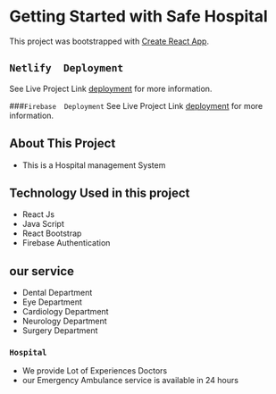 # Getting Started with Safe Hospital 

This project was bootstrapped with [Create React App](https://github.com/Programming-Hero-Web-Course3/healthcare-related-website-Mahmudtareq).
## `Netlify  Deployment`
See Live Project Link [deployment](https://tender-chandrasekhar-7b5c5e.netlify.app/) for more information.

###`Firebase  Deployment`
See Live Project Link [deployment](https://health-revolation.web.app/) for more information.

## About This Project 
* This is a Hospital management System 
## Technology Used in this project
* React Js
* Java Script
* React Bootstrap
* Firebase Authentication
## our service 
* Dental Department
* Eye Department
* Cardiology Department
* Neurology Department
* Surgery Department
### `Hospital `
* We provide Lot of Experiences  Doctors
* our Emergency Ambulance  service is available in 24 hours




